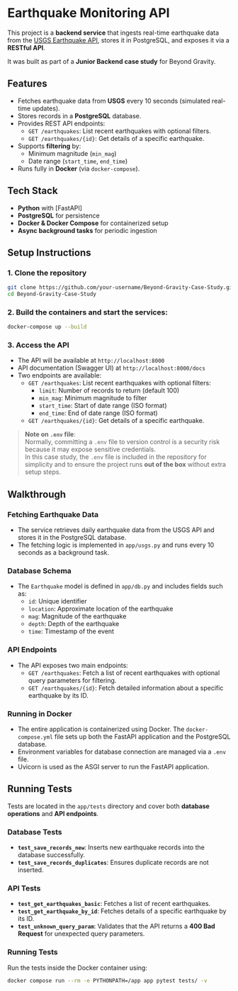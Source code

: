 # Earthquake Monitoring API

This project is a **backend service** that ingests real-time earthquake data from the [USGS Earthquake API](https://earthquake.usgs.gov/fdsnws/event/1/), stores it in PostgreSQL, and exposes it via a **RESTful API**.  

It was built as part of a **Junior Backend case study** for Beyond Gravity.

## Features

- Fetches earthquake data from **USGS** every 10 seconds (simulated real-time updates).  
- Stores records in a **PostgreSQL** database.  
- Provides REST API endpoints:
  - `GET /earthquakes`: List recent earthquakes with optional filters.
  - `GET /earthquakes/{id}`: Get details of a specific earthquake.
- Supports **filtering** by:
  - Minimum magnitude (`min_mag`)
  - Date range (`start_time`, `end_time`)
- Runs fully in **Docker** (via `docker-compose`).

## Tech Stack

- **Python** with [FastAPI]
- **PostgreSQL** for persistence  
- **Docker & Docker Compose** for containerized setup  
- **Async background tasks** for periodic ingestion  

## Setup Instructions

### 1. Clone the repository
```bash
git clone https://github.com/your-username/Beyond-Gravity-Case-Study.git
cd Beyond-Gravity-Case-Study
```

### 2. Build the containers and start the services:
```bash
docker-compose up --build
```

### 3. Access the API
- The API will be available at `http://localhost:8000`
- API documentation (Swagger UI) at `http://localhost:8000/docs`
- Two endpoints are available:
  - `GET /earthquakes`: List recent earthquakes with optional filters: 
    - `limit`: Number of records to return (default 100)
    - `min_mag`: Minimum magnitude to filter
    - `start_time`: Start of date range (ISO format)
    - `end_time`: End of date range (ISO format)
  - `GET /earthquakes/{id}`: Get details of a specific earthquake.
 
> **Note on `.env` file**:  
> Normally, committing a `.env` file to version control is a security risk because it may expose sensitive credentials.  
> In this case study, the `.env` file is included in the repository for simplicity and to ensure the project runs **out of the box** without extra setup steps.  



## Walkthrough
### Fetching Earthquake Data
  - The service retrieves daily earthquake data from the USGS API and stores it in the PostgreSQL database.
  - The fetching logic is implemented in `app/usgs.py` and runs every 10 seconds as a background task.

### Database Schema
- The `Earthquake` model is defined in `app/db.py` and includes fields such as:
  - `id`: Unique identifier
  - `location`: Approximate location of the earthquake
  - `mag`: Magnitude of the earthquake
  - `depth`: Depth of the earthquake
  - `time`: Timestamp of the event

### API Endpoints
- The API exposes two main endpoints:
  - `GET /earthquakes`: Fetch a list of recent earthquakes with optional query parameters for filtering.
  - `GET /earthquakes/{id}`: Fetch detailed information about a specific earthquake by its ID.

### Running in Docker
- The entire application is containerized using Docker. The `docker-compose.yml` file sets up both the FastAPI application and the PostgreSQL database.
- Environment variables for database connection are managed via a `.env` file.
- Uvicorn is used as the ASGI server to run the FastAPI application.

## Running Tests

Tests are located in the `app/tests` directory and cover both **database operations** and **API endpoints**.  

### Database Tests
- **`test_save_records_new`**: Inserts new earthquake records into the database successfully.
- **`test_save_records_duplicates`**: Ensures duplicate records are not inserted.

### API Tests
- **`test_get_earthquakes_basic`**: Fetches a list of recent earthquakes.
- **`test_get_earthquake_by_id`**: Fetches details of a specific earthquake by its ID.
- **`test_unknown_query_param`**: Validates that the API returns a **400 Bad Request** for unexpected query parameters.

### Running Tests
Run the tests inside the Docker container using:

```bash
docker compose run --rm -e PYTHONPATH=/app app pytest tests/ -v
```


